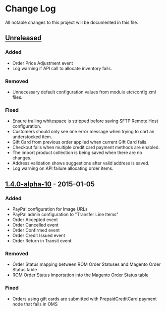 # Change Log
All notable changes to this project will be documented in this file.

## [Unreleased][unreleased]
### Added
- Order Price Adjustment event
- Log warning if API call to allocate inventory fails.

### Removed
- Unnecessary default configuration values from module etc/config.xml files.

### Fixed
- Ensure trailing whitespace is stripped before saving SFTP Remote Host configuration.
- Customers should only see one error message when trying to cart an understocked item.
- Gift Card from previous order applied when current Gift Card fails.
- Checkout fails when multiple credit card payment methods are enabled.
- The import product collection is being saved when there are no changes.
- Address validation shows suggestions after valid address is saved.
- Log warning on API failure allocating order items.

## [1.4.0-alpha-10] - 2015-01-05
### Added
- PayPal configuration for Image URLs
- PayPal admin configuration to "Transfer Line Items"
- Order Accepted event
- Order Cancelled event
- Order Confirmed event
- Order Credit Issued event
- Order Return in Transit event

### Removed
- Order Status mapping between ROM Order Statuses and Magento Order Status table
- ROM Order Status importation into the Magento Order Status table

### Fixed
- Orders using gift cards are submitted with PrepaidCreditCard payment node that fails in OMS

[unreleased]: https://github.com/eBayEnterprise/magento-retail-order-management/compare/1.4.0-alpha-10...HEAD
[1.4.0-alpha-10]: https://github.com/eBayEnterprise/magento-retail-order-management/compare/1.4.0-alpha-9...1.4.0-alpha-10
